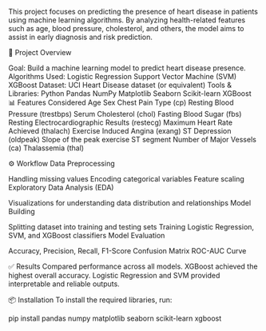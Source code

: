 This project focuses on predicting the presence of heart disease in patients using machine learning algorithms. By analyzing health-related features such as age, blood pressure, cholesterol, and others, the model aims to assist in early diagnosis and risk prediction.

📌 Project Overview

Goal: Build a machine learning model to predict heart disease presence.
Algorithms Used:
Logistic Regression
Support Vector Machine (SVM)
XGBoost
Dataset: UCI Heart Disease dataset (or equivalent)
Tools & Libraries:
Python
Pandas
NumPy
Matplotlib
Seaborn
Scikit-learn
XGBoost
📊 Features Considered
Age
Sex
Chest Pain Type (cp)
Resting Blood Pressure (trestbps)
Serum Cholesterol (chol)
Fasting Blood Sugar (fbs)
Resting Electrocardiographic Results (restecg)
Maximum Heart Rate Achieved (thalach)
Exercise Induced Angina (exang)
ST Depression (oldpeak)
Slope of the peak exercise ST segment
Number of Major Vessels (ca)
Thalassemia (thal)

⚙️ Workflow
Data Preprocessing

Handling missing values
Encoding categorical variables
Feature scaling
Exploratory Data Analysis (EDA)

Visualizations for understanding data distribution and relationships
Model Building

Splitting dataset into training and testing sets
Training Logistic Regression, SVM, and XGBoost classifiers
Model Evaluation

Accuracy, Precision, Recall, F1-Score
Confusion Matrix
ROC-AUC Curve

✅ Results
Compared performance across all models.
XGBoost achieved the highest overall accuracy.
Logistic Regression and SVM provided interpretable and reliable outputs.

📦 Installation
To install the required libraries, run:

pip install pandas numpy matplotlib seaborn scikit-learn xgboost
